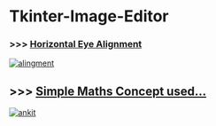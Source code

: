 # Tkinter-Image-Editor

### >>> [Horizontal Eye Alignment](https://github.com/imvickykumar999/Tkinter-Image_Editor/blob/main/image%20editor/message.png)

[![alingment](https://github.com/imvickykumar999/Tkinter-Image_Editor/blob/main/image%20editor/screenshot%20.png?raw=true)](https://github.com/imvickykumar999/Tkinter-Image_Editor/blob/main/image%20editor/editor.py)
 
## >>> [Simple Maths Concept used...](https://raw.githubusercontent.com/imvickykumar999/Tkinter-Image_Editor/main/eye_xml.png)

[![ankit](https://raw.githubusercontent.com/imvickykumar999/Tkinter-Image_Editor/main/Screenshot_20201129-085135_Instagram.jpg)](
https://github.com/imvickykumar999/Tkinter-Image_Editor/blob/0f42129cf54d080c26c769cca5fb4bb43f347b72/image%20editor/editor.py#L89)
